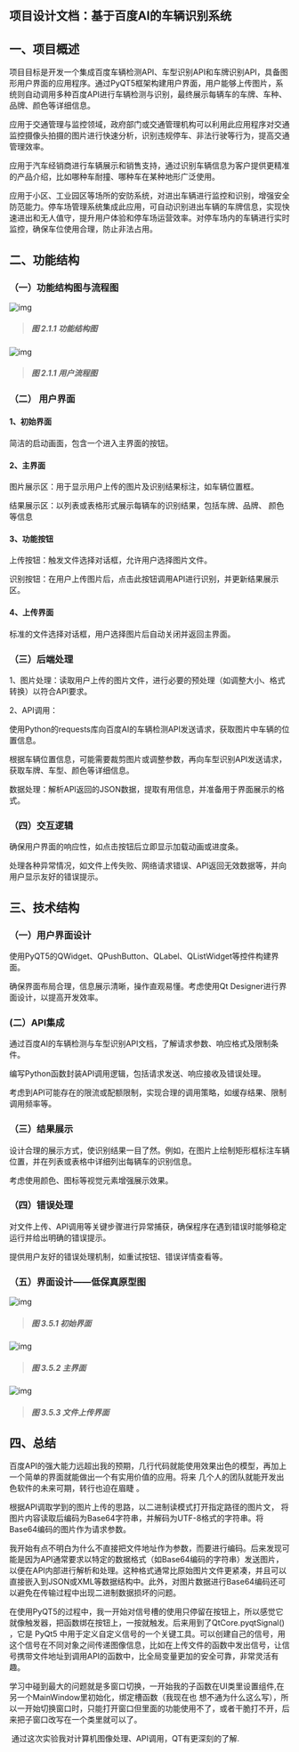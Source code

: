 ## 项目设计文档：基于百度AI的车辆识别系统

## 一、项目概述

项目目标是开发一个集成百度车辆检测API、车型识别API和车牌识别API，具备图形用户界面的应用程序。通过PyQT5框架构建用户界面，用户能够上传图片，系统则自动调用多种百度API进行车辆检测与识别，最终展示每辆车的车牌、车种、品牌、颜色等详细信息。

应用于交通管理与监控领域，政府部门或交通管理机构可以利用此应用程序对交通监控摄像头拍摄的图片进行快速分析，识别违规停车、非法行驶等行为，提高交通管理效率。

应用于汽车经销商进行车辆展示和销售支持，通过识别车辆信息为客户提供更精准的产品介绍，比如哪种车耐撞、哪种车在某种地形广泛使用。

应用于小区、工业园区等场所的安防系统，对进出车辆进行监控和识别，增强安全防范能力。停车场管理系统集成此应用，可自动识别进出车辆的车牌信息，实现快速进出和无人值守，提升用户体验和停车场运营效率。对停车场内的车辆进行实时监控，确保车位使用合理，防止非法占用。

 

## 二、功能结构

### （一）功能结构图与流程图

![img](https://gitee.com/StartYourDream/ApiVehicleDetect/raw/master/%E8%AE%BE%E8%AE%A1%E6%96%87%E6%A1%A3%E4%B8%AD%E7%9A%84%E5%9B%BE%E7%89%87/%E5%8A%9F%E8%83%BD%E7%BB%93%E6%9E%84%E5%9B%BE.png) 

> ##### 图 2.1.1 功能结构图

 

![img](https://gitee.com/StartYourDream/ApiVehicleDetect/raw/master/%E8%AE%BE%E8%AE%A1%E6%96%87%E6%A1%A3%E4%B8%AD%E7%9A%84%E5%9B%BE%E7%89%87/%E7%94%A8%E6%88%B7%E6%B5%81%E7%A8%8B%E5%9B%BE.png) 

> ##### 图 2.1.1 用户流程图

 

### （二） 用户界面

#### 1、初始界面

简洁的启动画面，包含一个进入主界面的按钮。

#### 2、主界面

图片展示区：用于显示用户上传的图片及识别结果标注，如车辆位置框。

结果展示区：以列表或表格形式展示每辆车的识别结果，包括车牌、品牌、  颜色等信息

#### 3、功能按钮

上传按钮：触发文件选择对话框，允许用户选择图片文件。

识别按钮：在用户上传图片后，点击此按钮调用API进行识别，并更新结果展示区。

#### 4、上传界面

标准的文件选择对话框，用户选择图片后自动关闭并返回主界面。

 

### （三）后端处理

1、图片处理：读取用户上传的图片文件，进行必要的预处理（如调整大小、格式转换）以符合API要求。

 

2、API调用：

 使用Python的requests库向百度AI的车辆检测API发送请求，获取图片中车辆的位置信息。

 根据车辆位置信息，可能需要裁剪图片或调整参数，再向车型识别API发送请求，获取车牌、车型、颜色等详细信息。

 数据处理：解析API返回的JSON数据，提取有用信息，并准备用于界面展示的格式。

### （四）交互逻辑

 确保用户界面的响应性，如点击按钮后立即显示加载动画或进度条。

 处理各种异常情况，如文件上传失败、网络请求错误、API返回无效数据等，并向用户显示友好的错误提示。

## 三、技术结构

### （一）用户界面设计

 

使用PyQT5的QWidget、QPushButton、QLabel、QListWidget等控件构建界面。

确保界面布局合理，信息展示清晰，操作直观易懂。考虑使用Qt Designer进行界面设计，以提高开发效率。

### (二）API集成

通过百度AI的车辆检测与车型识别API文档，了解请求参数、响应格式及限制条件。

 编写Python函数封装API调用逻辑，包括请求发送、响应接收及错误处理。

考虑到API可能存在的限流或配额限制，实现合理的调用策略，如缓存结果、限制调用频率等。

### （三）结果展示

设计合理的展示方式，使识别结果一目了然。例如，在图片上绘制矩形框标注车辆位置，并在列表或表格中详细列出每辆车的识别信息。

考虑使用颜色、图标等视觉元素增强展示效果。

### （四）错误处理

对文件上传、API调用等关键步骤进行异常捕获，确保程序在遇到错误时能够稳定运行并给出明确的错误提示。

提供用户友好的错误处理机制，如重试按钮、错误详情查看等。

 

### （五）界面设计——低保真原型图

![img](https://gitee.com/StartYourDream/ApiVehicleDetect/raw/master/%E8%AE%BE%E8%AE%A1%E6%96%87%E6%A1%A3%E4%B8%AD%E7%9A%84%E5%9B%BE%E7%89%87/%E4%B8%BB%E7%95%8C%E9%9D%A2.png) 

> ##### 图 3.5.1 初始界面

![img](https://gitee.com/StartYourDream/ApiVehicleDetect/raw/master/%E8%AE%BE%E8%AE%A1%E6%96%87%E6%A1%A3%E4%B8%AD%E7%9A%84%E5%9B%BE%E7%89%87/%E5%88%9D%E5%A7%8B%E7%95%8C%E9%9D%A2.png) 

> ##### 图 3.5.2 主界面

![img](https://gitee.com/StartYourDream/ApiVehicleDetect/raw/master/%E8%AE%BE%E8%AE%A1%E6%96%87%E6%A1%A3%E4%B8%AD%E7%9A%84%E5%9B%BE%E7%89%87/%E6%96%87%E4%BB%B6%E4%B8%8A%E4%BC%A0%E7%95%8C%E9%9D%A2.png) 

> ##### **图 3.5.3 文件上传界面**

## 四、总结

​      百度API的强大能力远超出我的预期，几行代码就能使用效果出色的模型，再加上一个简单的界面就能做出一个有实用价值的应用。将来 几个人的团队就能开发出色软件的未来可期，转行也迫在眉睫 。

​    根据API调取学到的图片上传的思路，以二进制读模式打开指定路径的图片文， 将图片内容读取后编码为Base64字符串，并解码为UTF-8格式的字符串。将Base64编码的图片作为请求参数。

​     我开始有点不明白为什么不直接把文件地址作为参数，而要进行编码。后来发现可能是因为API通常要求以特定的数据格式（如Base64编码的字符串）发送图片，以便在API内部进行解析和处理。这种格式通常比原始图片文件更紧凑，并且可以直接嵌入到JSON或XML等数据结构中。此外，对图片数据进行Base64编码还可以避免在传输过程中出现二进制数据损坏的问题。

​     在使用PyQT5的过程中，我一开始对信号槽的使用只停留在按钮上，所以感觉它就像触发器，把函数绑在按钮上，一按就触发。后来用到了QtCore.pyqtSignal() ，它是 PyQt5 中用于定义自定义信号的一个关键工具。可以创建自己的信号，用这个信号在不同对象之间传递图像信息，比如在上传文件的函数中发出信号，让信号携带文件地址到调用API的函数中，比全局变量更加的安全可靠，非常灵活有趣。

​     学习中碰到最大的问题就是多窗口切换，一开始我的子函数在UI类里设置组件,在另一个MainWindow里初始化，绑定槽函数（我现在也  想不通为什么这么写），所以一开始切换窗口时，只能打开窗口但里面的功能使用不了，或者干脆打不开，后来把子窗口改写在一个类里就可以了。

​     通过这次实验我对计算机图像处理、API调用，QT有更深刻的了解.